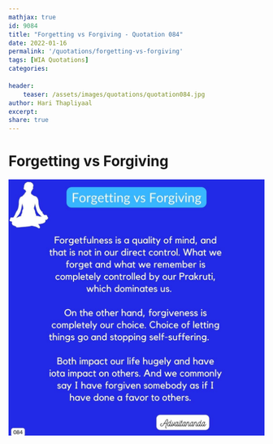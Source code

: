 ```yaml
---
mathjax: true
id: 9084
title: "Forgetting vs Forgiving - Quotation 084"
date: 2022-01-16
permalink: '/quotations/forgetting-vs-forgiving'
tags: [WIA Quotations] 
categories: 

header:
    teaser: /assets/images/quotations/quotation084.jpg
author: Hari Thapliyaal 
excerpt:
share: true 
---
```


# Forgetting vs Forgiving

![Forgetting vs Forgiving](/assets/images/quotations/quotation084.jpg)
